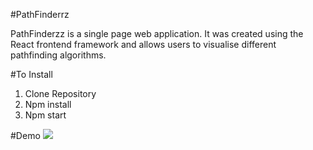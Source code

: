 #PathFinderrz 

PathFinderzz is a single page web application. 
It was created using the React frontend framework and allows users to visualise different pathfinding algorithms.

#To Install
1. Clone Repository 
2. Npm install 
3. Npm start

#Demo
![](Abdi'sFinance.gif)
